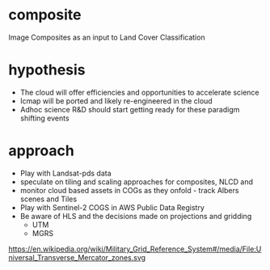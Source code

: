 # composite
Image Composites as an input to Land Cover Classification

# hypothesis

- The cloud will offer efficiencies and opportunities to accelerate science
- lcmap will be ported and likely re-engineered in the cloud
- Adhoc science R&D should start getting ready for these paradigm shifting events

# approach

- Play with Landsat-pds data
- speculate on tiling and scaling approaches for composites, NLCD and 
- monitor cloud based assets in COGs as they onfold - track Albers scenes and Tiles
- Play with Sentinel-2 COGS in AWS Public Data Registry
- Be aware of HLS and the decisions made on projections and gridding
    - UTM
    - MGRS
    

https://en.wikipedia.org/wiki/Military_Grid_Reference_System#/media/File:Universal_Transverse_Mercator_zones.svg